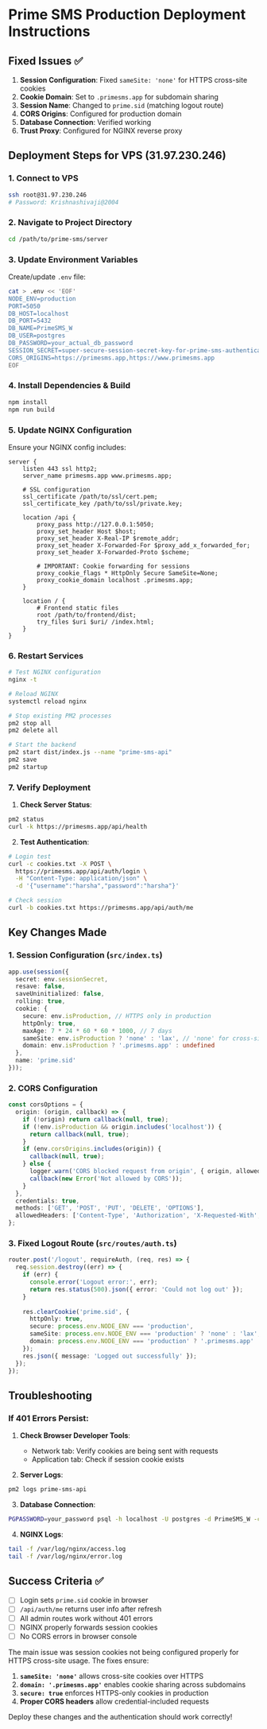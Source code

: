 # Prime SMS Production Deployment Instructions

## Fixed Issues ✅

1. **Session Configuration**: Fixed `sameSite: 'none'` for HTTPS cross-site cookies
2. **Cookie Domain**: Set to `.primesms.app` for subdomain sharing
3. **Session Name**: Changed to `prime.sid` (matching logout route)
4. **CORS Origins**: Configured for production domain
5. **Database Connection**: Verified working
6. **Trust Proxy**: Configured for NGINX reverse proxy

## Deployment Steps for VPS (31.97.230.246)

### 1. Connect to VPS
```bash
ssh root@31.97.230.246
# Password: Krishnashivaji@2004
```

### 2. Navigate to Project Directory
```bash
cd /path/to/prime-sms/server
```

### 3. Update Environment Variables
Create/update `.env` file:
```bash
cat > .env << 'EOF'
NODE_ENV=production
PORT=5050
DB_HOST=localhost
DB_PORT=5432
DB_NAME=PrimeSMS_W
DB_USER=postgres
DB_PASSWORD=your_actual_db_password
SESSION_SECRET=super-secure-session-secret-key-for-prime-sms-authentication-system-2024
CORS_ORIGINS=https://primesms.app,https://www.primesms.app
EOF
```

### 4. Install Dependencies & Build
```bash
npm install
npm run build
```

### 5. Update NGINX Configuration
Ensure your NGINX config includes:
```nginx
server {
    listen 443 ssl http2;
    server_name primesms.app www.primesms.app;
    
    # SSL configuration
    ssl_certificate /path/to/ssl/cert.pem;
    ssl_certificate_key /path/to/ssl/private.key;
    
    location /api {
        proxy_pass http://127.0.0.1:5050;
        proxy_set_header Host $host;
        proxy_set_header X-Real-IP $remote_addr;
        proxy_set_header X-Forwarded-For $proxy_add_x_forwarded_for;
        proxy_set_header X-Forwarded-Proto $scheme;
        
        # IMPORTANT: Cookie forwarding for sessions
        proxy_cookie_flags * HttpOnly Secure SameSite=None;
        proxy_cookie_domain localhost .primesms.app;
    }
    
    location / {
        # Frontend static files
        root /path/to/frontend/dist;
        try_files $uri $uri/ /index.html;
    }
}
```

### 6. Restart Services
```bash
# Test NGINX configuration
nginx -t

# Reload NGINX
systemctl reload nginx

# Stop existing PM2 processes
pm2 stop all
pm2 delete all

# Start the backend
pm2 start dist/index.js --name "prime-sms-api"
pm2 save
pm2 startup
```

### 7. Verify Deployment

1. **Check Server Status**:
```bash
pm2 status
curl -k https://primesms.app/api/health
```

2. **Test Authentication**:
```bash
# Login test
curl -c cookies.txt -X POST \
  https://primesms.app/api/auth/login \
  -H "Content-Type: application/json" \
  -d '{"username":"harsha","password":"harsha"}'

# Check session
curl -b cookies.txt https://primesms.app/api/auth/me
```

## Key Changes Made

### 1. Session Configuration (`src/index.ts`)
```typescript
app.use(session({
  secret: env.sessionSecret,
  resave: false,
  saveUninitialized: false,
  rolling: true,
  cookie: {
    secure: env.isProduction, // HTTPS only in production
    httpOnly: true,
    maxAge: 7 * 24 * 60 * 60 * 1000, // 7 days
    sameSite: env.isProduction ? 'none' : 'lax', // 'none' for cross-site HTTPS
    domain: env.isProduction ? '.primesms.app' : undefined
  },
  name: 'prime.sid'
}));
```

### 2. CORS Configuration
```typescript
const corsOptions = {
  origin: (origin, callback) => {
    if (!origin) return callback(null, true);
    if (!env.isProduction && origin.includes('localhost')) {
      return callback(null, true);
    }
    if (env.corsOrigins.includes(origin)) {
      callback(null, true);
    } else {
      logger.warn('CORS blocked request from origin', { origin, allowedOrigins: env.corsOrigins });
      callback(new Error('Not allowed by CORS'));
    }
  },
  credentials: true,
  methods: ['GET', 'POST', 'PUT', 'DELETE', 'OPTIONS'],
  allowedHeaders: ['Content-Type', 'Authorization', 'X-Requested-With', 'X-Forwarded-Proto', 'X-Forwarded-Host'],
};
```

### 3. Fixed Logout Route (`src/routes/auth.ts`)
```typescript
router.post('/logout', requireAuth, (req, res) => {
  req.session.destroy((err) => {
    if (err) {
      console.error('Logout error:', err);
      return res.status(500).json({ error: 'Could not log out' });
    }
    
    res.clearCookie('prime.sid', {
      httpOnly: true,
      secure: process.env.NODE_ENV === 'production',
      sameSite: process.env.NODE_ENV === 'production' ? 'none' : 'lax',
      domain: process.env.NODE_ENV === 'production' ? '.primesms.app' : undefined
    });
    res.json({ message: 'Logged out successfully' });
  });
});
```

## Troubleshooting

### If 401 Errors Persist:

1. **Check Browser Developer Tools**:
   - Network tab: Verify cookies are being sent with requests
   - Application tab: Check if session cookie exists

2. **Server Logs**:
```bash
pm2 logs prime-sms-api
```

3. **Database Connection**:
```bash
PGPASSWORD=your_password psql -h localhost -U postgres -d PrimeSMS_W -c "SELECT 1;"
```

4. **NGINX Logs**:
```bash
tail -f /var/log/nginx/access.log
tail -f /var/log/nginx/error.log
```

## Success Criteria ✅

- [ ] Login sets `prime.sid` cookie in browser
- [ ] `/api/auth/me` returns user info after refresh
- [ ] All admin routes work without 401 errors
- [ ] NGINX properly forwards session cookies
- [ ] No CORS errors in browser console

The main issue was session cookies not being configured properly for HTTPS cross-site usage. The fixes ensure:

1. **`sameSite: 'none'`** allows cross-site cookies over HTTPS
2. **`domain: '.primesms.app'`** enables cookie sharing across subdomains
3. **`secure: true`** enforces HTTPS-only cookies in production
4. **Proper CORS headers** allow credential-included requests

Deploy these changes and the authentication should work correctly!